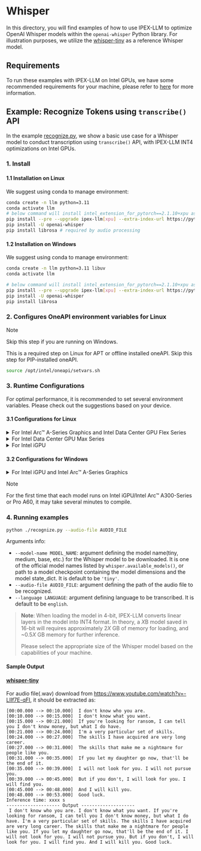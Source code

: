 # Whisper

In this directory, you will find examples of how to use IPEX-LLM to optimize OpenAI Whisper models within the `openai-whisper` Python library. For illustration purposes, we utilize the [whisper-tiny](https://github.com/openai/whisper/blob/main/model-card.md) as a reference Whisper model.

## Requirements
To run these examples with IPEX-LLM on Intel GPUs, we have some recommended requirements for your machine, please refer to [here](../../../README.md#requirements) for more information.

## Example: Recognize Tokens using `transcribe()` API
In the example [recognize.py](./recognize.py), we show a basic use case for a Whisper model to conduct transcription using `transcribe()` API, with IPEX-LLM INT4 optimizations on Intel GPUs.
### 1. Install
#### 1.1 Installation on Linux
We suggest using conda to manage environment:
```bash
conda create -n llm python=3.11
conda activate llm
# below command will install intel_extension_for_pytorch==2.1.10+xpu as default
pip install --pre --upgrade ipex-llm[xpu] --extra-index-url https://pytorch-extension.intel.com/release-whl/stable/xpu/us/
pip install -U openai-whisper
pip install librosa # required by audio processing 
```

#### 1.2 Installation on Windows
We suggest using conda to manage environment:
```bash
conda create -n llm python=3.11 libuv
conda activate llm

# below command will install intel_extension_for_pytorch==2.1.10+xpu as default
pip install --pre --upgrade ipex-llm[xpu] --extra-index-url https://pytorch-extension.intel.com/release-whl/stable/xpu/us/
pip install -U openai-whisper
pip install librosa
```

### 2. Configures OneAPI environment variables for Linux

> [!NOTE]
> Skip this step if you are running on Windows.

This is a required step on Linux for APT or offline installed oneAPI. Skip this step for PIP-installed oneAPI.

```bash
source /opt/intel/oneapi/setvars.sh
```

### 3. Runtime Configurations
For optimal performance, it is recommended to set several environment variables. Please check out the suggestions based on your device.
#### 3.1 Configurations for Linux
<details>

<summary>For Intel Arc™ A-Series Graphics and Intel Data Center GPU Flex Series</summary>

```bash
export USE_XETLA=OFF
export SYCL_PI_LEVEL_ZERO_USE_IMMEDIATE_COMMANDLISTS=1
export SYCL_CACHE_PERSISTENT=1
```

</details>

<details>

<summary>For Intel Data Center GPU Max Series</summary>

```bash
export LD_PRELOAD=${LD_PRELOAD}:${CONDA_PREFIX}/lib/libtcmalloc.so
export SYCL_PI_LEVEL_ZERO_USE_IMMEDIATE_COMMANDLISTS=1
export SYCL_CACHE_PERSISTENT=1
export ENABLE_SDP_FUSION=1
```
> Note: Please note that `libtcmalloc.so` can be installed by `conda install -c conda-forge -y gperftools=2.10`.
</details>

<details>

<summary>For Intel iGPU</summary>

```bash
export SYCL_CACHE_PERSISTENT=1
```

</details>

#### 3.2 Configurations for Windows
<details>

<summary>For Intel iGPU and Intel Arc™ A-Series Graphics</summary>

```cmd
set SYCL_CACHE_PERSISTENT=1
```

</details>


> [!NOTE]
> For the first time that each model runs on Intel iGPU/Intel Arc™ A300-Series or Pro A60, it may take several minutes to compile.
### 4. Running examples

```bash
python ./recognize.py --audio-file AUDIO_FILE
```

Arguments info:
- `--model-name MODEL_NAME`: argument defining the model name(tiny, medium, base, etc.) for the Whisper model to be downloaded. It is one of the official model names listed by `whisper.available_models()`, or path to a model checkpoint containing the model dimensions and the model state_dict. It is default to be `'tiny'`.
- `--audio-file AUDIO_FILE`: argument defining the path of the audio file to be recognized.
- `--language LANGUAGE`: argument defining language to be transcribed. It is default to be `english`.

> **Note**: When loading the model in 4-bit, IPEX-LLM converts linear layers in the model into INT4 format. In theory, a *X*B model saved in 16-bit will requires approximately 2*X* GB of memory for loading, and ~0.5*X* GB memory for further inference.
>
> Please select the appropriate size of the Whisper model based on the capabilities of your machine.

#### Sample Output
#### [whisper-tiny](https://github.com/openai/whisper/blob/main/model-card.md)

For audio file(.wav) download from https://www.youtube.com/watch?v=-LIIf7E-qFI, it should be extracted as:
```log
[00:00.000 --> 00:10.000]  I don't know who you are.
[00:10.000 --> 00:15.000]  I don't know what you want.
[00:15.000 --> 00:21.000]  If you're looking for ransom, I can tell you I don't know money, but what I do have.
[00:21.000 --> 00:24.000]  I'm a very particular set of skills.
[00:24.000 --> 00:27.000]  The skills I have acquired are very long career.
[00:27.000 --> 00:31.000]  The skills that make me a nightmare for people like you.
[00:31.000 --> 00:35.000]  If you let my daughter go now, that'll be the end of it.
[00:35.000 --> 00:39.000]  I will not look for you. I will not pursue you.
[00:39.000 --> 00:45.000]  But if you don't, I will look for you. I will find you.
[00:45.000 --> 00:48.000]  And I will kill you.
[00:48.000 --> 00:53.000]  Good luck.
Inference time: xxxx s
-------------------- Output --------------------
 I don't know who you are. I don't know what you want. If you're looking for ransom, I can tell you I don't know money, but what I do have. I'm a very particular set of skills. The skills I have acquired are very long career. The skills that make me a nightmare for people like you. If you let my daughter go now, that'll be the end of it. I will not look for you. I will not pursue you. But if you don't, I will look for you. I will find you. And I will kill you. Good luck.
```
